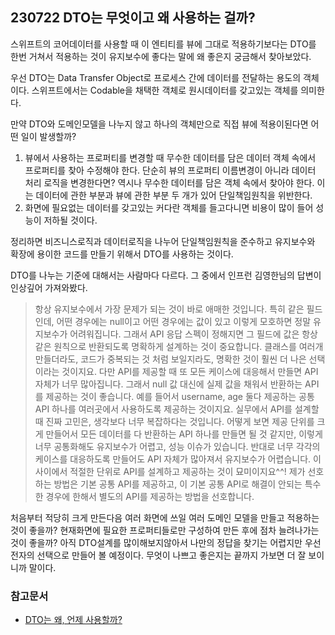 ## 230722 DTO는 무엇이고 왜 사용하는 걸까?

스위프트의 코어데이터를 사용할 때 이 엔티티를 뷰에 그대로 적용하기보다는 DTO를 한번 거쳐서 적용하는 것이 유지보수에 좋다는 말에 왜 좋은지 궁금해서 찾아보았다.

우선 DTO는 Data Transfer Object로 프로세스 간에 데이터를 전달하는 용도의 객체이다.
스위프트에서는 Codable을 채택한 객체로 원시데이터를 갖고있는 객체를 의미한다. 

만약 DTO와 도메인모델을 나누지 않고 하나의 객체만으로 직접 뷰에 적용이된다면 어떤 일이 발생할까?

1. 뷰에서 사용하는 프로퍼티를 변경할 때 무수한 데이터를 담은 데이터 객체 속에서 프로퍼티를 찾아 수정해야 한다. 단순히 뷰의 프로퍼티 이름변경이 아니라 데이터 처리 로직을 변경한다면? 역시나 무수한 데이터를 담은 객체 속에서 찾아야 한다. 이는 데이터에 관한 부분과 뷰에 관한 부분 두 개가 있어 단일책임원칙을 위반한다.
2. 화면에 필요없는 데이터를 갖고있는 커다란 객체를 들고다니면 비용이 많이 들어 성능이 저하될 것이다. 

정리하면 비즈니스로직과 데이터로직을 나누어 단일책임원칙을 준수하고 유지보수와 확장에 용이한 코드를 만들기 위해서 DTO를 사용하는 것이다. 

DTO를 나누는 기준에 대해서는 사람마다 다르다. 그 중에서 인프런 김영한님의 답변이 인상깊어 가져와봤다.
> 항상 유지보수에서 가장 문제가 되는 것이 바로 애매한 것입니다.
특히 같은 필드인데, 어떤 경우에는 null이고 어떤 경우에는 값이 있고 이렇게 모호하면 정말 유지보수가 어려워집니다.
그래서 API 응답 스펙이 정해지면 그 필드에 값은 항상 같은 원칙으로 반환되도록 명확하게 설계하는 것이 중요합니다.
클래스를 여러개 만들더라도, 코드가 중복되는 것 처럼 보일지라도, 명확한 것이 훨씬 더 나은 선택이라는 것이지요.
다만 API를 제공할 때 또 모든 케이스에 대응해서 만들면 API 자체가 너무 많아집니다.
그래서 null 값 대신에 실제 값을 채워서 반환하는 API를 제공하는 것이 좋습니다.
예를 들어서 username, age 둘다 제공하는 공통 API 하나를 여러곳에서 사용하도록 제공하는 것이지요.
실무에서 API를 설계할 때 진짜 고민은, 생각보다 너무 복잡하다는 것입니다.
어떻게 보면 제공 단위를 크게 만들어서 모든 데이터를 다 반환하는 API 하나를 만들면 될 것 같지만, 이렇게 너무 공통화해도 유지보수가 어렵고, 성능 이슈가 있습니다. 반대로 너무 각각의 케이스를 대응하도록 만들어도 API 자체가 많아져서 유지보수가 어렵습니다.
이 사이에서 적절한 단위로 API를 설계하고 제공하는 것이 묘미이지요^^!
제가 선호하는 방법은 기본 공통 API를 제공하고, 이 기본 공통 API로 해결이 안되는 특수한 경우에 한해서 별도의 API를 제공하는 방법을 선호합니다.


처음부터 적당히 크게 만든다음 여러 화면에 쓰일 여러 도메인 모델을 만들고 적용하는 것이 좋을까? 현재화면에 필요한 프로퍼티들로만 구성하여 만든 후에 점차 늘려나가는 것이 좋을까? 아직 DTO설계를 많이해보지않아서 나만의 정답을 찾기는 어렵지만 우선 전자의 선택으로 만들어 볼 예정이다. 무엇이 나쁘고 좋은지는 끝까지 가보면 더 잘 보이니까 말이다.


### 참고문서
- [DTO는 왜, 언제 사용할까?](https://e-una.tistory.com/72)
